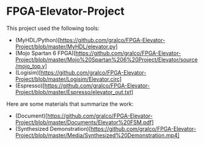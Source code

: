 # FPGA-Elevator-Project
This project used the following tools:
- (MyHDL/Python)[https://github.com/gralco/FPGA-Elevator-Project/blob/master/MyHDL/elevator.py]
- (Mojo Spartan 6 FPGA)[https://github.com/gralco/FPGA-Elevator-Project/blob/master/Mojo%20Spartan%206%20Project/Elevator/source/mojo_top.v]
- (Logisim)[https://github.com/gralco/FPGA-Elevator-Project/blob/master/Logisim/Elevator.circ]
- (Espresso)[https://github.com/gralco/FPGA-Elevator-Project/blob/master/Espresso/elevator_out.txt]

Here are some materials that summarize the work:
- (Document)[https://github.com/gralco/FPGA-Elevator-Project/blob/master/Documents/Elevator%20FSM.pdf]
- (Synthesized Demonstration)[https://github.com/gralco/FPGA-Elevator-Project/blob/master/Media/Synthesized%20Demonstration.mp4]
